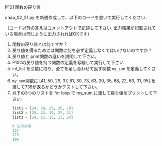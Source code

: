 P101 関数の戻り値

chap_02_21.py を新規作成して、以下のコードを書いて実行してください．

（コード以外の答えはコメントアウトで記述して下さい. 出力結果が記載されている場合は同じように出力されればOKです）

1. 関数の戻り値とは何ですか？
1. 戻り値を得るためには関数に何を必ず定義しなくてはいけないのですか？
1. 戻り値と print関数の違いを説明して下さい。
1. P102の戻り値を持つ関数の定義を写経して実行して下さい
1. int_list を引数に取り、全てを足し合わせて返す関数 `my_sum` を定義してくさい。
1. `my_sum`関数に  [41, 50, 29, 37, 81, 30, 73, 63, 20, 35, 68, 22, 60, 31, 95] を渡して735が返るかどうかテストして下さい。
1. 以下の3つのリストを for loop で my_sum に渡して戻り値をプリントして下さい。
    ```python
    list1 = [24, 28, 29, 26, 20]
    list2 = [25, 23, 19, 27, 21]
    list3 = [29, 15, 25, 13, 24]
    ```
    ```python
    # 出力結果
    127
    115
    106
    ```

    
